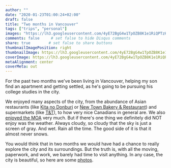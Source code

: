 ```yaml
---
author: ""
date: "2020-01-23T01:00:24+02:00"
draft: false
title: "Two months in Vancouver"
tags: ["trips", "personal"]
images: "https://lh3.googleusercontent.com/4yE72BgG4w1TpOZB8K1e1RiQPTzK1QvBvEE1x_0QyMSG77rXdpjxCqvq37G2CdLoY3GWgHbs9kt2yDwDGjH-gbqm7fNi5Qx9kMwMpoRguJ8tDf-30v722v1uKCCnCeO6yCf4nFyYsUI=w1920-h1080"
comments: false     # set false to hide Disqus comments
share: true        # set false to share buttons
thumbnailImagePosition: right
thumbnailImage: https://lh3.googleusercontent.com/4yE72BgG4w1TpOZB8K1e1RiQPTzK1QvBvEE1x_0QyMSG77rXdpjxCqvq37G2CdLoY3GWgHbs9kt2yDwDGjH-gbqm7fNi5Qx9kMwMpoRguJ8tDf-30v722v1uKCCnCeO6yCf4nFyYsUI=w1920-h1080
coverImage: https://lh3.googleusercontent.com/4yE72BgG4w1TpOZB8K1e1RiQPTzK1QvBvEE1x_0QyMSG77rXdpjxCqvq37G2CdLoY3GWgHbs9kt2yDwDGjH-gbqm7fNi5Qx9kMwMpoRguJ8tDf-30v722v1uKCCnCeO6yCf4nFyYsUI=w1920-h1080
metaAlignment: center
coverMeta: out
---
```


For the past two months we've been living in Vancouver, helping my son find an apartment and getting settled, as he's going to be pursuing his college studies in the city.

<!--more-->

We enjoyed many aspects of the city, from the abundance of Asian restaurants (like [Kita no Donburi](https://kita-no-donburi.com/) or [New Town Bakery & Restaurant](http://www.newtownbakery.ca/)) and supermarkets (like [T&T](https://www.tntsupermarket.com/)), to how very nice Canadians in general are. We also [enjoyed the MOA](https://blog.cortell.net/2020/01/moa-vancouver/) very much. But if there's one thing we definitely did NOT enjoy was the weather. Always cloudy, so cloudy that the sky is just a screen of gray. And wet. Rain all the time. The good side of it is that it almost never snows.

You would think that in two months we would have had a chance to really explore the city and its surroundings. But the truth is, with all the moving, paperwork, and work, we barely had time to visit anything. In any case, the city is beautiful, so here are some [photos](https://photos.app.goo.gl/Svqt54qBTd6ie9GY9).

<script src="https://cdn.jsdelivr.net/npm/publicalbum@latest/embed-ui.min.js" async></script>
<div class="pa-gallery-player-widget" style="width:100%; height:480px; display:none;"
  data-link="https://photos.app.goo.gl/Svqt54qBTd6ie9GY9"
  data-title="86 new photos by Jorge Cortell">
  <object data="https://lh3.googleusercontent.com/_9PtnShZwQM17SoxrYRVq-4xpi60vh1VbrJT1loaotncHCAuQ1M8qwVNxNVBgbm9X3meV5KPJscQZ9CnS6Bn4GfOAl9NLU1v6COfT4-BZmAuD7DcXurGQwcmpDTrfcq0F2gNzuZFG4o=w1920-h1080"></object>
  <object data="https://lh3.googleusercontent.com/H-PaifLF_dOi1B3zNCCFBT-2aT_mFY5l-Vlo_243PJwGqkn5eZvLjkggvrj4c49JnySUG-1CWKHLXEAYCxwggxs3rjnKFfJUk8VsuvEN4fb3m0NkkYO-O8PyqA9VFZUL7OCOMOqrj1Y=w1920-h1080"></object>
  <object data="https://lh3.googleusercontent.com/OFcM0srpjz583qEAukTXWU60R6ZgeR5SJdj_0Qw0W07Ey32Q5fqUqexJiOOqto1vQph1gyPjHKWvJgzGR6uKy5Ftta1MfjoDQ7wZW8YNZ7rOS4jKIWCWSX1MF1RtgQzEg53h676UwKE=w1920-h1080"></object>
  <object data="https://lh3.googleusercontent.com/qvaQg2GlTK3GCCUCfFA8_g1pcLLyTOV78QmQVU_Ex9dfh01FKOcUrgQ4x0NUyJV8Qv4Q4OisvpjvGYHYYsLon1dvRkIjYGqoe11AvbqU7oeMLYTkYR7Ju-Oks-y5AowLfn0d8TIq0vY=w1920-h1080"></object>
  <object data="https://lh3.googleusercontent.com/808lGOg4l-3Hq-4khr74wNp7Du6zqW9ALSrfrQwHeide-o-0eJ98BoTHe5Qpxc1J6Gh-vvyyuclugM8Xv8WJY0ddz25yARr6tbQHsyNi3TS5YpwO6qQg2HRXajoFqnZQFvdk-hNNYV0=w1920-h1080"></object>
  <object data="https://lh3.googleusercontent.com/C5f6ghdKZkuZl44IN7CTCQnRiJO2dlyNlZRqzHKc5xmkQGmMXFlpT0I3Qj2LoBKHa8Wcx2urhd7rl2GoUeXYbzrBrosGDzrQ-8ZTZ0_KxtNNyhDaAWxRy2Ix9YTr-gu8RpZ-AL51b8M=w1920-h1080"></object>
  <object data="https://lh3.googleusercontent.com/e4qXIoKuBusbZuBc7rJnHsSdhJVF-wRzwJrKzajArA6qn3_yy9CZY8sfJiOrczIAC3AVYz-1KDjsAmCS0oTM76ZTMgLhwpi9rAJv49bACRHc0eS1bqUkGIP937j87JWi4--wOeckSEg=w1920-h1080"></object>
  <object data="https://lh3.googleusercontent.com/c1Du7AFS2jnes_Kpl1hnjHxJJr8-9YuwFuXIAVE0ovTIEHgMNGSwzYfDeEXcSy8fc3j-UJdWaWAIAs4NEA34Ydyw0XXzFT36khjcsdEd2Xu8QEYFCf_Kcxau9j-519E_r0LlXqpAPAA=w1920-h1080"></object>
  <object data="https://lh3.googleusercontent.com/FLpmLoKl8cfCdtGxI7MKEo6Y6W6XS_wtoFhtjW7sWea-zgNc92C9Hw-ar4qTaIM1-BaLh2WyoePf27aj0V2Vgaha40gTm2nIM4ipImS8LvITf5MTxHeeLc8couAWyX_t3v1O9es8mNQ=w1920-h1080"></object>
  <object data="https://lh3.googleusercontent.com/imrX3FoUV58cFy9AKKArwgYT7Wtyyx1zC2n67c6b5Q_SmlgSmxG0UIrBz3YKGYsSodXcFeebyqAuxYuoI2mipeo8xQrkpedX324YqlvF1VBfjfChU0fLZvqofcEy7lSjx-BjJB0nr2I=w1920-h1080"></object>
  <object data="https://lh3.googleusercontent.com/YSi-HAM9yV4QxUEIpR-gqfZMzlv6v2TO4AGCtY_TF-i33EIBZjUBRcBgdvqYNh8qNqMkwi3Ibbpd__32SXXmSYtxboSpeD2iZS-TZxqE8vNznkLFjf8QmIXKpCX_71ZKVbSNeqbZNK8=w1920-h1080"></object>
  <object data="https://lh3.googleusercontent.com/ED8-dFIgQDFrcz1FvuwHzV-h-a2GnxzFSAOfxfGwkzeflaZpNxTRj-eefzHWkZC11iS8SwgKrIxlUUwThJ7NVM8l7eU_3D0bIztJTnuMCyiNbKovVwdN22v5PAegHbAEbHNPGuAZlzM=w1920-h1080"></object>
  <object data="https://lh3.googleusercontent.com/e5_MOJIOyeTCkMzaTgLAoBJuF_Xugr9W0EdJqPa8wBd4TH14s6QEV8m9Q8qJHQq--E49Dj_hGCKjwNhuj2YNjNjgK_i3bsf42gTBWTdwLeDaiTkhwKooj-oJJGlTq4j6JlG87YxZERQ=w1920-h1080"></object>
  <object data="https://lh3.googleusercontent.com/J0mTX9_3Q4EEFORQ8Gz8xdg5zghtzYRkY1P3T5c5Kcw23GpHutEQcOCI10FigDflobzG5cyYroqO8Ks5dnnZqACEd9jUkKJRlvQqSqYXwthYFqzCus-w6qt23Wahb-oGnFjOq7ToL4Y=w1920-h1080"></object>
  <object data="https://lh3.googleusercontent.com/ZHAkn5VD1AlqbsBWGEopZINDE4RHksR0j4-T-Ll2obaUMO11Xfrti3eDFRvVACpX5Zt4d9jWeQC357r7a6XXaeMftP76gYbK7otZUJ9UnjqA_yatZzncBmuYlwOr2627A0QVT0Wyd94=w1920-h1080"></object>
  <object data="https://lh3.googleusercontent.com/-6ghc1UwBK45rsyuguzk6pLxhKj2ITqzECqPI1ddKgG4h_i_DTLJEJMyo270Z_MuHODI7ZXlaLRvF1XUQ1237UYliqKXy3EwC8A9Q_Srzm4jB1-vnLgkFwSD0WjL0PVe0s5vJYexQqs=w1920-h1080"></object>
  <object data="https://lh3.googleusercontent.com/yB6R9ToDlNdBGXqv8W_KOGcxC8E5dyhCGJvP8mO0Rr92Qm5TtinAcGN4dWNAtM03NDWurjHl4JQAnFLVg4mO0dXQwPLS537Md074ZF_EFBxQW0-Wiv-v-mb9kYF8FOyrfzincI83sPo=w1920-h1080"></object>
  <object data="https://lh3.googleusercontent.com/s7z_mr_PqldMDOBd2-YKYYRFmTqXeYFJ-108q_hplnYblZ9WDsCO2SWl_tWL2J_JSV4jGcWYYZbsjzmcK7Fylyu07aGFYMGo3R252PiRgUklGZ3trPK0Yp3-E1AV8SlN_B9g9xkBYjc=w1920-h1080"></object>
  <object data="https://lh3.googleusercontent.com/0OfsBV3WM_3aiC3qLqC5mDiE818-ndwnFqNLSkwSFd78npLo_dqaiqtyFAeOJXWmBjl4DMDO6cmeXZd_aiXISCmrNwxNn0dG8RGECNX3Y7JvigJczcird1mE-r3kwysg2ioUL3YEH_c=w1920-h1080"></object>
  <object data="https://lh3.googleusercontent.com/jqaUQ2mz2Cy0qpM4lQS-lMN2f48HALp9XgYYVR4Ix6jCY1OmTPYUImu3XIo5m1YbN2a-5_vKrEGPN5PluT8GoCcWt8GsfJOSeYLTULnVbxx9lLMu1Mi1H2QVAHenL0rQh9DT91H-NaY=w1920-h1080"></object>
  <object data="https://lh3.googleusercontent.com/7Vgji3WQfUYJEOR_UQ0_dIzW2pRbxd4UURVAqu7N_qAt2tlGtnBlSaVUB52QG3U444tsMu4PCinidvvQ025jeIVm8bhmTG-llSgTrGg15bSalgEpTEz5GN3Qo13Ht91wfGwzbW3dfrI=w1920-h1080"></object>
  <object data="https://lh3.googleusercontent.com/j3d8bnTXXQ73boklhXA11wTsYfhiGNyR1RvMbROQSizNYM4FGY2ZwT_bmUAi7XURPEpMv0LhQANQsK7r2cdvuNJ0i01Xd9jfaaoun75L_YoEaSftoOrJcZc4RYwRi0Iupk0YDKWz0v0=w1920-h1080"></object>
  <object data="https://lh3.googleusercontent.com/TzvdGHJyjwOFizJr5VKKfPl62q4naZmpE4b4RFzj0dDY9qCP1fR3eN_XhBTjnxtrzFFl0ubeejmT2ZR15AfevgNDiWjre1gmONOXAbvQaHNZbaLBndsaAcFPWCplrV5TxXXAFi44E4I=w1920-h1080"></object>
  <object data="https://lh3.googleusercontent.com/rSo_5gO0cwrn7RaJltag5IUBnQdZXoV559xxTh6PLMfEYN_lm0N212XSbnLqwmOgels-ZhkJXJCAAdzH1SMXt2zgiQiQGC_8vR3Ptm7go9N2kjTOsXG3jYADONRJzd7PkTLi8F2E4h0=w1920-h1080"></object>
  <object data="https://lh3.googleusercontent.com/VHtLwnSSPaRNBeVIgm5lIDl1CiuWhHe8W-USG6tYj0yDTffLyyBB1Ig6gnhanhR7EW1XvslqJoO7L87_Tfx2OF3LlPBUm7zUFqLHt86F9O6M8jGpodOAhI7EvSQltAkxUJG_W9HXZo8=w1920-h1080"></object>
  <object data="https://lh3.googleusercontent.com/xMO0vtnuSiqs-qfjwCbM21ke8FWthU4xSEXHIc9Sy4KDKUFzHE3jsi2GwWiOizeG-aGAo0XLgyuJayt8S3b2w0KhZeeUmgq91TjaXTFTlnCuReRW71oTweMWb6fl3ea0hyCucr1AvAA=w1920-h1080"></object>
  <object data="https://lh3.googleusercontent.com/Mazo_UkP_HUBAIyMv_FdJcz0CW4PpnUdRk-GN6WznLdib9RMJCMTNx6S1kzx4kNq8rnfSixr-_aiXhC67_0tTX7H0FrWK-awpq3ED9L-_Zjz01Bie8YlYF9lk4567UJYuzHss8PJPG8=w1920-h1080"></object>
  <object data="https://lh3.googleusercontent.com/45sqjdhnC15eLEV3ZcFrMKCIy7vQFlwmByqFPAd7XQrcOCe9d7JjYHk1kAVIUvlgZWEdtHWc8ls103Cy4UwPDJKpvzQJ2VgBOnoewymmV-zLhRK8lvdQn5VklIcTZZP4FfyGh2vPO8c=w1920-h1080"></object>
  <object data="https://lh3.googleusercontent.com/Whaac47OkoxCvvV_YKgsCln6yHtxrGGSddjkbSznyxdY6RdnmWB43EQIsDhkM8e6LzFIHY1_laEkBTiUjo0PfgtVJICBxkikLkoQABp2MzXDeoqu1rLUgQUKN6zrgg_eIfX54uPorc0=w1920-h1080"></object>
  <object data="https://lh3.googleusercontent.com/fD4TfTfCn4nawnU9Hu9uJ6bZxF8B3nCY574-9IaiV1YENJE_efVDgjQ8s6Zfo5ktXOrlC_pEZqFuPp16bYz4n-K_TXP27tyl9shq41itJz9SkHEqgAtPUut-1LKkPgsK29GRIaK_mMI=w1920-h1080"></object>
  <object data="https://lh3.googleusercontent.com/joWSA2LuWUReAwp08-ijjnabCYIqhPUQgSlP1trFcdu7OA5uf625TQzPvSHd6jvBkg3TIyt6MMwseWweKo-XEwCbgf13oavCL284oZMoIcEUCpOoC0aiYmRNKTDdNTSdU32d2dWnkJg=w1920-h1080"></object>
  <object data="https://lh3.googleusercontent.com/Zy4heEzLp1Y87TavlEmyTxynDLId0DM4XhfGYoMQJDRhKn9XxlaKYdYuQGFt0_v4753doXofB5VfbEAmF-HoybMUZoOIyyw-rkGLNDiiQ5-Op3gY9r6CJ1gKPMMzikFZnLSQShAtGOo=w1920-h1080"></object>
  <object data="https://lh3.googleusercontent.com/dM9AmbDrMC4x5_SbFWDgN3bM_KdVTZvWXVBh8JCY-v8sQLYQTmM3KkRKQhKscYe3pLSwOicJEKkW4BqEiaO16hREni64b2akfAUSpuIC0P8irkas41XqG8JJ9EjYrFMw9kVv-rZYLnE=w1920-h1080"></object>
  <object data="https://lh3.googleusercontent.com/exUpaDJwyHn1Wf6EXdIPrFyQ24J650h88XR3JcMxqH4GllQV2p_JncIjK5SftRGVn-CgZN7aMnDE6CYP2i3sy0YNhJbIDuOaoA0ianBp74_WGgqUHyd6-Z_AgKfUNBov-SRb8RIJE9Q=w1920-h1080"></object>
  <object data="https://lh3.googleusercontent.com/BQftXPYPVOltkiT24lYnVOxB66EOP86zDZBCLyZWs2TqJ5i90J1S6GjGTgx-iQ1YkAPJt1UGuLU-UeKobsXGp8O3oesHYVdxFwIWX16GjkNNsUaKWxp_R7UQ-Bj3p-16hP9Yy1zBWfs=w1920-h1080"></object>
  <object data="https://lh3.googleusercontent.com/kdm7E2L_OPsf4D_5Pp9qVufHDuthfUNT-TVTkwFRK9ngyTPkYYlli3GW2q_0pjx2aADDHxOxESvtLcG8QG9ToknZZMGlVsRChVWUr2f4tUP0u8GkGONvA899ITA0I-qzujZDE_f3ZSI=w1920-h1080"></object>
  <object data="https://lh3.googleusercontent.com/5M0-ZNcQfBHUvbsoU7XUm0Z0kd5aeGKJPZzWu3tWAStltsbYNU309S2lIjHvMkqfsxBJL6AcEKb7gA8dx-r0s7MYNUpndNIbWmwUhPsTKS-4b5wWJTkq8U-PoL8LdlYAWTcb9RMmKPo=w1920-h1080"></object>
  <object data="https://lh3.googleusercontent.com/co9x66jc5-Q--FwwXpEZrWGuW6y5tLM0COfwXdJzxnHRKYp4rApbo5TLNxIqSlMql0JkhzcnZS8A-iO_YNi2Ss26FabxTqIVGYKrXbm8i33i_5B4Diyb7clcEwSnnpgok3tkxxJJew0=w1920-h1080"></object>
  <object data="https://lh3.googleusercontent.com/uf4p11wl8abdYT-yVB0X7BVpvTpzD4ZNs2BuEsOrauiPuN0kQzbKYJoxBueHrbrXECcPNzSp6amcUsUUoIok3IPvu2T5v1rYd1WC8IqqerI-kz7vYD_3NTnbaMShcDHJVaf6WJItWJc=w1920-h1080"></object>
  <object data="https://lh3.googleusercontent.com/SKSNT_PA30_mJ_XoME9i2rxHS1iwWf6SqzF_brlIVb3cCmbPySAf0Y_P-62owA4IZvRo08D0TMgtlhDp2E9zyVP0xSoIS3wFSleuBmseY9aCfXcF4RddB2ZjKK7sVj4LDPZkptL8pms=w1920-h1080"></object>
  <object data="https://lh3.googleusercontent.com/CqFbdhZMRVOyeBpnGTewsjpvO2EaIr5LCpF7m4jGPYxjpS00nfRSO_k-H8k7_cKHVrJxkpGF3SXORPXYEcnBf4vIlu_aWAvHgP4hth1JJATJdbD5rRB8crunO3ruINpj_oFkSnN_j-E=w1920-h1080"></object>
  <object data="https://lh3.googleusercontent.com/vcdZ02XTfJ1Fzxf-2xjmI45IO18KtAqLO8_4sH5mR-5CI1WdkV8LtKzmrROSRxn1XamO1ngx9xStQuH8ZezUHcBmuXCyWjWd51RHkgmTH34gBaVx1FRWFzO38_hKpKAQF2g4Q6rH928=w1920-h1080"></object>
  <object data="https://lh3.googleusercontent.com/sCqOYTPrloKjfKhgDF7mDnWoh6HUMLT4dSrErC1FPeyBtkotZytNzsxfoD07lN5XTsG18k4D-Etincg9SlzBbPpi2KlLppF48spfSfXFV--yOItgAubooVRXqcnfaGPzQ-XkVkS_RLI=w1920-h1080"></object>
  <object data="https://lh3.googleusercontent.com/DDK87l-LLRFe3J8zkpkYGbbK0CfWPqbs13o4PDhYBGVvWwcX1XfzW0K7ybOP1IwVmgqHy7C6OG32b1AgHNPHfs02SpeLUJWaPO2vrjkgOQbyW0pp_fmfTOdp3xCjq2ocwCFG3c4pWTs=w1920-h1080"></object>
  <object data="https://lh3.googleusercontent.com/lFAG1xX4d-6GV5rk3uBBXEAxdnTPfdtWmDHm8ty12AbSK_oaz4bERX1x_2C48VxTzRtntTALuprkKoVxIsfgRGs9MrC02yb7qeV9u-zLA8EjPd0mSYxHuv5oWjlcMzBr36kQokVIl0I=w1920-h1080"></object>
  <object data="https://lh3.googleusercontent.com/KW09gda_HY-x9A_rkxnYS9r3HmO4IlsrSTF-Kt1Y1zgpVJAqmmy-6wQKACkXOW5T2wcyUN0HYK1tp8iauktMcwab56lE1crKdIS43NrDg90jqJCSRk86zf8sSXiIuO6bTKl-Xs8QBv8=w1920-h1080"></object>
  <object data="https://lh3.googleusercontent.com/0hMwCraG0PdFeDuiRfY44uckjl2xGxr2kbP4MkrMsFUY4ZedD6Yw-EMPqGb8WVDKNDDi04iO80cbXw6Z_103-sT8kBEbN6f5Q9tNnnGrNHvFufcEUOfSApUHd-z3bTF-2GVFL5RCrwM=w1920-h1080"></object>
  <object data="https://lh3.googleusercontent.com/xBE0EH3mKm2jHO7jD1orXfEGnKhuUt_WAkW-yflROh52hajNT9zeik__0nIf_2kvRCU44T_sYu3usjDBbnjFToR-dKt0ZlElOO49bPb9uC5qzxJOvNI7LfFuEs4-aZ-8CUyQSUz-SWc=w1920-h1080"></object>
  <object data="https://lh3.googleusercontent.com/3flX-I4JLEBjiqSpaU77PEsUzJnD5l48rtLU_uD7GHwzTXR0CNsBKJEL83t1OHk2JDCLUlN5E90B2xfsxOjFlJ-sEPdMZAOlV4xB0YyapiQO4HGpi7we2oIoVzeCDhxU2Of0HuQHpSI=w1920-h1080"></object>
  <object data="https://lh3.googleusercontent.com/3Bp2VYLAdfcTfSnKAtjJ72gEjWLspC5WUMoO6J6pH3JAhvpOWLb7f_S78zLVz8vf7CV8A9IjBy2NdwQwGCLkGgbEpvvyIMTNBOeD_SgdShQAPPkrPZ-4h-71G3wG2Ppyjg819YfyvBU=w1920-h1080"></object>
  <object data="https://lh3.googleusercontent.com/BT2NwyuqND7LSWWneh4MkkUkFIDn3Umc9-OLW6YiNjCJQG8AgH3DAWhp8CpP5Pyw3jH2zGtYH3-xR63qIS_c2mkHI3pD8AmDCOlBX6v5GNvTG651QXCtnFuA6gMS0zMaOjkxyZMn7Js=w1920-h1080"></object>
  <object data="https://lh3.googleusercontent.com/5jv5pv9TLSKiAKFppwE6aGNhdvk640hSJkV-NzqIvVPd_4yXV638Ys_SYVi_Z33MqxQMvjnPeEEyRAIQpYQ1q8w6Mr1xOWFkpwKy3DiGq16I-F6dE4AbrFj-HBlErZjJ09AxdX_O6Hg=w1920-h1080"></object>
  <object data="https://lh3.googleusercontent.com/1HrSU89uI-H7zVFXyrkRoGGO1gnAbrRgf661eKcLBH40Razf_IzIjTxQvU2XKriMg5M49GCI6Y_Li-o967Wi8OQx_VsPm1sMhNpqEKAAJ-Yd2c8h5KMutv33nNg4ztSTYPzxxb-h5-w=w1920-h1080"></object>
  <object data="https://lh3.googleusercontent.com/ZJVK0NJLCpWKSPapt99FU1tlVINi4adRkaUEbmqXj4ggNtA65dvr2EaWzB3VgHnZt0IaujSuBgjo5uDKPYfFs41NuzgQS_Fi6Yo6eiO84baBUcIVKd_ZHSNeFvYy--UKm_FDAnKb0hQ=w1920-h1080"></object>
  <object data="https://lh3.googleusercontent.com/M5f1Wo70q3s1_BzX83bPYMQPIN-K0S8OkHKsfUVyaWP26bI-lCyv44-LqclQwWq3ah6M9OnVgeJUWOIHT5jy13Kb73TNjAIydJdlAhmshJxGrhg_OMAq-3xW0qpt6tAbofMSjJT0J54=w1920-h1080"></object>
  <object data="https://lh3.googleusercontent.com/q7BdDN2Ruv0LRo0mP4ZU7PQuibWfIOZDin6gwg59lym1QF73bm-RBJaBxyQHYxdV6tgG2IqlWZIntiBvd1pd55yJEXUb6Xq_W7zdwUyIYwAYFPdWlrWG1kdRcu8ROJ1MtlTF3lX7Vcs=w1920-h1080"></object>
  <object data="https://lh3.googleusercontent.com/JvXGR08YJRMXEDMgZCXcngY1_kaBfSVuJ1Qo6QcEuybkywCMx2WjOzd505jGhdKG9BuLh4hFTiYeIFUu38sLv8OSM1TvKHSQkXX69jfh6gE55_hz2dViNo_XacT_08gH6QfYp4yuboM=w1920-h1080"></object>
  <object data="https://lh3.googleusercontent.com/iSwdx9etrBE0-KKi51MqJIRz5vP_VEkN7hi3eHK-GIflYafPteoh63Cc5mu441i_QrQennNhtPrqMrBspXkNJg85Mr5bA5kLDYAv_PjOJHozyvi8eHpHe34vZORwbvF5Sd9Sij_a-gU=w1920-h1080"></object>
  <object data="https://lh3.googleusercontent.com/KlM6ACNJzpPEmmmFMBikQH8MZ4t3WVrdlirXhgrvSMCi8o77yMQSzeMZd5jEcwqoW-XqQb6HSlsf9ccCAzxxaguR5OLCxYgpqC8CexqedrJS7pzVo_QyYhlMKkoRtTaSaM4zm1QiG8A=w1920-h1080"></object>
  <object data="https://lh3.googleusercontent.com/eh5NoR7JY4Ywr9ZGl0ktcK_jOPzNf4wIV55ytXHlD4xzF1203OZwLtzNDO5SeIkgorCc_7uD4nzNxBE1ZZeJhcDoKL_XwOr_dEu-yFv6RLAG80iSeWT1Wqh3WmiwSAT1XfHJOdZEzbI=w1920-h1080"></object>
  <object data="https://lh3.googleusercontent.com/Z3IDcts7nDVolaXyKqqEiqciwRSZDqjg0_d6h_Se3pTG_g09uT5eLUTkTMAydrB6mQkkP-MnB4AtChv3DDTguRb1w3RukpSfjghf1VK9jtpDGtvLekGX53czUJX0GuSW-j_psIfLCBI=w1920-h1080"></object>
  <object data="https://lh3.googleusercontent.com/C4GoXYjhFYNc360W4wf8ZKTTCk7W4F-fbnTQ_l5WEMtO2-lherNQ13K-G4vtcD-knYIMnLD3U1FpEPhJ8jAkWvA4s1hpcmnhkJZ7JvPT8-1duAQqx9zu7ECkR9JavowI8llaP-6Owxw=w1920-h1080"></object>
  <object data="https://lh3.googleusercontent.com/zGj7NaAZMKTdirqQa0kPru4N9pKt1OnBSUjjPCuvFTBGEJ8kd7nxbrkAUHSwF0_QKFma207vQZ57Lm2E-tUkwehYWhmClfrO4fAeqzxneowypENzRRtLoRkUk4peaBEUjKP8dMki99g=w1920-h1080"></object>
  <object data="https://lh3.googleusercontent.com/3DFIGov6lK-lztz2E6h5_LBdA-T1_qx2fp6Bzy7hSm7LlyddWT8v5eQyKu91FECfzUsQosTyGDFNx7GBo2JUl03mGbchJxQDOwkJt_HfQgxZQ_WpVXHCn-bizgCRikr2UAFOqLXnhmA=w1920-h1080"></object>
  <object data="https://lh3.googleusercontent.com/OxckHI2EfMZ-4vU67Clyj40x0Vxxgd4NPbpEo6qjnQeQcRGyMRO6UJmFsdjfEcMU7XfOuJoWzF-XEEeblfZq-1S-wCJ1QKWtMjZzfGXci_zDfzb5PY3wdsLSpO1ZNxjfFUmeyI03tE8=w1920-h1080"></object>
  <object data="https://lh3.googleusercontent.com/QMUO1FtkRu32bsrMPHw3R81xERxHwSyVENucRE-s1Y1_XBWcfF_O4ebtNb9iprxa6EGNKubj8A4LVKoPcTSrE41euS70tRLlulTwdB-Vkrj6y_Bu-bPcArpW6XuGHQYvNWfhx0kXOZo=w1920-h1080"></object>
  <object data="https://lh3.googleusercontent.com/NheAv1N_dQek9sqfpZnhUIE3RJCUuVql-J7cfp1hojMKeeIJPbUK-ug1-MkDim2csbkIkoJPwsTWJkypvRqqf0qzizXQuVk9KRKzvY9As6IxB_Y7tWU4Wy7hM8WXIiQEfzHod_wucAE=w1920-h1080"></object>
  <object data="https://lh3.googleusercontent.com/LAWONGvSR-_jOBtR2_wm4cZ0umjF0hKk2XqggeYmZGFuDy7y1-6QW2xHdV-l5KdYblwAFDWBF7RB9WLllCd1jns5f2FmaNWuhlT0z-fqJNoNcypl1dp0lXassxBK3u9dd6kytN4qFMo=w1920-h1080"></object>
  <object data="https://lh3.googleusercontent.com/HBgFmQxjLMxfRB8D5r81iST9r9vkkyZzvKq1meke9ILt6NkHukum6_LpVJnklglMlm4qPegkH81LtifUMGRAv_Sq5uJFseHcap_A9usgQbhXaK1DlLiwlaxsSCCGdoNiWSjXcghK7fU=w1920-h1080"></object>
  <object data="https://lh3.googleusercontent.com/i-c1ymW_smveAg7SqJG2dUfcuMfGBfJxZvpvI7i6RcslShuAkyq0jJbulZq2VDrAT7pOHZa-KXoUFBWb4jHzONtwStwEV5QYP221hjGHD8e8JODYdsTU9bruNvdeytXBhP3mdu1OSGo=w1920-h1080"></object>
  <object data="https://lh3.googleusercontent.com/esPvGF6DBqslHTuppP523qQkVXYwK7Et3V9G-20OcwOD6X31K4X0YQ5Cq3iCWEDNx7xw4lsUZIx4brmJ2On277YtgnTshWtviAv6JIOdEFft2iCwd5wldKK93S28TgBif16LW0DdY7g=w1920-h1080"></object>
  <object data="https://lh3.googleusercontent.com/OFtVG-En4m0TmvL5uUAc3ak8OBTs5ZwKs5xKrx7hJeg52rL1jCEjK6wIOnRmOIWOr6qhy3Ov0-hvYXwZ65kT2TpMlT5KA_mXcC_irIZcdmvjqjFxzF5YYurNQuX4FwjtK808Q1XuwK0=w1920-h1080"></object>
  <object data="https://lh3.googleusercontent.com/qZaEKuC3E1UmVKo22EgYgD4ZKrInkCn2f44-PqMWz9-L2KxNbySTceGMqtsautECBZwynlcUTEyu1adWoA1bBjQK2A84PA9GviUQ_KikH6fYwV11UPegnsFa6cHT3CPOkERoBWls9ps=w1920-h1080"></object>
  <object data="https://lh3.googleusercontent.com/McR6UDBng8IXYy2-efO43fIquzy4g2PB7DDUIKvm1v0HP16L8jVbur8NLeP_KPoLnHiUdWOQB_tzTGgi3RaKDdyurAwnGU_Q718_CXkIlwSL33uGUvIbEtvyQ8QgiMHkTTY6A_kNZM8=w1920-h1080"></object>
  <object data="https://lh3.googleusercontent.com/U0VuHBfiAzOgb0-7HxJtsUZUjzPL3oK3hZqW4pMyodkpm5ZjBuJN1WfNJcuNxZnEXI3QbSUad7fQZLE9KcsInJJb2bd97lf8w5Ji7AH9IUXnv-lWX1HgntXNyJV10-bwKBucvJAxBnQ=w1920-h1080"></object>
  <object data="https://lh3.googleusercontent.com/i2B17gR8HIIzc4cwOL7hNCmm1tBgEmBO0mE9T0kALDIy1_o0BpJP_LpqUD3CTS_hSlSihU7RUO5M6uZIBrS16HXPYtG8mfdpHt625D4Gb79OwsmcJAmS-oaDZzVSrEkpDXM5_yAcGd0=w1920-h1080"></object>
  <object data="https://lh3.googleusercontent.com/6PJx-HpwJIAsjzSEUQb4vqBeFINVq2hTPk7Egz8F0yjS0nJG2E3EEikUhEq8LHcgUR2TVBo29CW3FB8auhH1Mnfw-2TihwV78wLSMCg3ouxnPWlkL6BarrC8oFueZJDhYNAYreS_JPU=w1920-h1080"></object>
  <object data="https://lh3.googleusercontent.com/f1J8E5lG5UuV3y64flLOI8dMqebZH_PNPwAdKZFUIE3nLtBuOuS8HRU1f5glGG-zdXfuyUxjO1iOp_0YcYa7UbM7P9imHUpnAzB79A6qykGyHI8KXX0MT5RO2TGjHRMFWOCDrZ6n9pA=w1920-h1080"></object>
  <object data="https://lh3.googleusercontent.com/S5BTQwmj7v9zDrUWWHz1rt910UOhQ_7vul6uQnb6sqXHumtbFLBcwefcwf7Imjzu71jJsAQntljMGfBg9G9Z4NVexqsl16qHiWTNkmYBTRNMFedHlJSocA0zUgFhHC66pFFp5JTKmC4=w1920-h1080"></object>
  <object data="https://lh3.googleusercontent.com/A5O-waegYP5i8xL1eyqpHIdW9HQ5lqqzMorV-8Co8P2CcIRh6rXbKvMeb0v1dmKZAlD79JC_yAJU15GBc11qT32pJi1nPSJZhPkLThoiPHp8xJCmRf5IEfGpfqEP93RK3UqcGEYzxzU=w1920-h1080"></object>
  <object data="https://lh3.googleusercontent.com/HD3S3WS0lVh8LJv6VLWm-2J9neYLeW6PQrM1Y8TyhPFnta0FWZQcEbg_C7MTtag8p2rcmvy6dOx8EZjFbdc4t_k7eMPwk7rFk7uEzTtMYN4xyXD7IUdyyk6YJwvbldOv0bJbOjUM6Wk=w1920-h1080"></object>
  <object data="https://lh3.googleusercontent.com/ArWw79DFUpVJvpHinA8X3JX6bjz8uqV2NfNh2g3_a2j_xSHpvE2zeO1wGqKBWQRDSf8e87YOIhiQ4qx95MXQbNnX1nNydKRMFD8g3GTOzk2BY-7hKuMJNqApz3Qf0VUbG3lBRf5lXXg=w1920-h1080"></object>
  <object data="https://lh3.googleusercontent.com/uAnIRTEUI1lTY0rmuv1t6CSZwDetvhk4p6miaz5-R3B_QbBcOYoipINpnSjy48_7Iu58xiH-_fvB_Kr7KQd-03XJN6LkwEaNXIYvR3NohQAXKOgkIk7d8VzbEJiTPdvUjJS8_b7bWLU=w1920-h1080"></object>
  <object data="https://lh3.googleusercontent.com/g0FfqVSmnPmwr_8xtshwmEqoGuD5WC9LpwF56X1pD8-Ta8jlLGnbrxFtl30PgJKvCvMU6Bs9-nXql9usWScpm1tGbD3YL_WppjWebC475oTRqXBCbJ2bLjrzVv20wnBrX7vGtIxK3Xw=w1920-h1080"></object>
  <object data="https://lh3.googleusercontent.com/BczFJZYanP-CFZ3DeKKZNph2D-EpfxjantISxx_vIwJ-t-zoy539nKdGVq93-tOteY2aYHTbQsRnQyTe7hs3jKn6aMBdYIxxnKmUJbJUt1ZYxxCz6doaMZQ5TzTXL52tyJDS7HD0AYY=w1920-h1080"></object>
  <object data="https://lh3.googleusercontent.com/SvXEqFq-2GVLsfuf3bpi8dSJAhjIDckdD_BofqlNyQm7Yb5D-MrVcPyToQjmHdyzREYwH0mbKwIsXKlaiCQ4_oDVEDc61RgxMa_IYplnFDuwJAAPKzdVD0kvSwUsQR8CU1YQj2cD3fo=w1920-h1080"></object>
</div>
